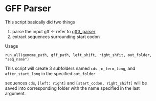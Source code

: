 # GFF Parser

This script basically did two things 

1. parse the input gff <- refer to [gff3_parser](https://github.com/McClain-Thiel/gff3_parser/tree/main)
2. extract sequences surrounding start codon 

Usage 

```{python}
run_all(genome_path, gff_path, left_shift, right_shfit, out_folder, "seq_name")
```

This script will create 3 subfolders named `cds` , `n_term_long`, and `after_start_long` in the specified `out_folder` 

sequences `cds`, `[left: right]` and `[start_codon, right_shift]` will be saved into corresponding folder with the name specified in the last argument. 